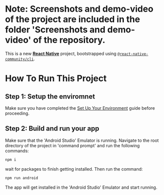 # Note: Screenshots and demo-video of the project are included in the folder 'Screenshots and demo-video' of the repository.

This is a new [**React Native**](https://reactnative.dev) project, bootstrapped using [`@react-native-community/cli`](https://github.com/react-native-community/cli).

# How To Run This Project

## Step 1: Setup the enviromnet
Make sure you have completed the [Set Up Your Environment](https://reactnative.dev/docs/set-up-your-environment) guide before proceeding.


## Step 2: Build and run your app
Make sure that the 'Android Studio' Emulator is running.
Navigate to the root directory of the project in 'command prompt' and run the following commands:

```sh
npm i
```

wait for packages to finish getting installed. Then run the command:

```sh
npm run android
```
The app will get installed in the 'Android Studio' Emulator and start running.
